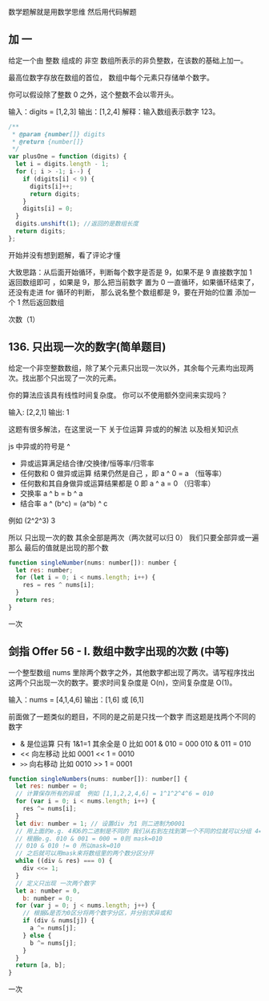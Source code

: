 数学题解就是用数学思维 然后用代码解题

## 加 一

给定一个由 整数 组成的 非空 数组所表示的非负整数，在该数的基础上加一。

最高位数字存放在数组的首位， 数组中每个元素只存储单个数字。

你可以假设除了整数 0 之外，这个整数不会以零开头。

输入：digits = [1,2,3]
输出：[1,2,4]
解释：输入数组表示数字 123。

```js
/**
 * @param {number[]} digits
 * @return {number[]}
 */
var plusOne = function (digits) {
  let i = digits.length - 1;
  for (; i > -1; i--) {
    if (digits[i] < 9) {
      digits[i]++;
      return digits;
    }
    digits[i] = 0;
  }
  digits.unshift(1); //返回的是数组长度
  return digits;
};
```

开始并没有想到题解，看了评论才懂

大致思路：从后面开始循环，判断每个数字是否是 9，如果不是 9 直接数字加 1 返回数组即可
，如果是 9，那么把当前数字 置为 0 一直循环，如果循环结束了，还没有走进 for 循环的判断，
那么说名整个数组都是 9，要在开始的位置 添加一个 1 然后返回数组

次数（1）

## 136. 只出现一次的数字(简单题目)

给定一个非空整数数组，除了某个元素只出现一次以外，其余每个元素均出现两次。找出那个只出现了一次的元素。

你的算法应该具有线性时间复杂度。 你可以不使用额外空间来实现吗？

输入: [2,2,1]
输出: 1

这题有很多解法，在这里说一下 关于位运算 异或的的解法 以及相关知识点

js 中异或的符号是 ^

- 异或运算满足结合律/交换律/恒等率/归零率
- 任何数和 0 做异或运算 结果仍然是自己 ，即 a ^ 0 = a （恒等率）
- 任何数和其自身做异或运算结果都是 0 即 a ^ a = 0 （归零率）
- 交换率 a ^ b = b ^ a
- 结合率 a ^ (b^c) = (a^b) ^ c

例如 (2^2^3) 3

所以 只出现一次的数 其余全部是两次（两次就可以归 0） 我们只要全部异或一遍 那么 最后的值就是出现的那个数

```js
function singleNumber(nums: number[]): number {
  let res: number;
  for (let i = 0; i < nums.length; i++) {
    res = res ^ nums[i];
  }
  return res;
}
```

一次

## 剑指 Offer 56 - I. 数组中数字出现的次数 (中等)

一个整型数组 nums 里除两个数字之外，其他数字都出现了两次。请写程序找出这两个只出现一次的数字。要求时间复杂度是 O(n)，空间复杂度是 O(1)。

输入：nums = [4,1,4,6]
输出：[1,6] 或 [6,1]

前面做了一题类似的题目，不同的是之前是只找一个数字 而这题是找两个不同的数字

- & 是位运算 只有 1&1=1 其余全是 0 比如 001 & 010 = 000 010 & 011 = 010
- << 向左移动 比如 0001 << 1 = 0010
- `>>` 向右移动 比如 0010 >> 1 = 0001

```js
function singleNumbers(nums: number[]): number[] {
  let res: number = 0;
  // 计算保存所有的异或  例如 [1,1,2,2,4,6] = 1^1^2^4^6 = 010
  for (var i = 0; i < nums.length; i++) {
    res ^= nums[i];
  }
  let div: number = 1; // 设置div 为1 则二进制为0001
  // 用上面的e.g. 4和6的二进制是不同的 我们从右到左找到第一个不同的位就可以分组 4=0100 6=0110
  // 根据e.g. 010 & 001 = 000 = 0则 mask=010
  // 010 & 010 != 0 所以mask=010
  // 之后就可以用mask来将数组里的两个数分区分开
  while ((div & res) === 0) {
    div <<= 1;
  }
  // 定义只出现 一次两个数字
  let a: number = 0,
    b: number = 0;
  for (var j = 0; j < nums.length; j++) {
    // 根据&是否为0区分将两个数字分区，并分别求异或和
    if (div & nums[j]) {
      a ^= nums[j];
    } else {
      b ^= nums[j];
    }
  }
  return [a, b];
}
```

一次
